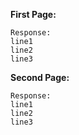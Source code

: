 **First Page:**

```
Response:
line1
line2
line3
```

**Second Page:**

```
Response:
line1
line2
line3
```

